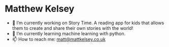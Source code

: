 # Matthew Kelsey



- 🔭 I’m currently working on Story Time. A reading app for kids that allows them to create and share their own stories with the world!
- 🌱 I’m currently learning machine learning with python.
- 📫 How to reach me: matt@mattkelsey.co.uk


